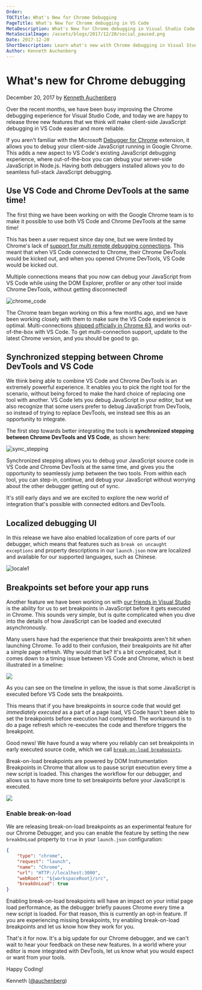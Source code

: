 ```yaml
---
Order:
TOCTitle: What's New for Chrome Debugging
PageTitle: What's New for Chrome debugging in VS Code
MetaDescription: What's New for Chrome debugging in Visual Studio Code
MetaSocialImage: /assets/blogs/2017/12/20/social_paused.png
Date: 2017-12-20
ShortDescription: Learn what's new with Chrome debugging in Visual Studio Code
Author: Kenneth Auchenberg
---
```


# What's new for Chrome debugging

December 20, 2017 by [Kenneth Auchenberg](HTTPS://twitter.com/auchenberg)

Over the recent months, we have been busy improving the Chrome debugging
experience for Visual Studio Code, and today we are happy to release three new
features that we think will make client-side JavaScript debugging in VS Code
easier and more reliable.

If you aren't familiar with the Microsoft
[Debugger for Chrome](HTTPS://marketplace.visualstudio.com/items?itemName=msjsdiag.debugger-for-chrome)
extension, it allows you to debug your client-side JavaScript running in Google
Chrome. This adds a new aspect to VS Code's existing JavaScript debugging
experience, where out-of-the-box you can debug your server-side JavaScript in
Node.js. Having both debuggers installed allows you to do seamless full-stack
JavaScript debugging.

## Use VS Code and Chrome DevTools at the same time!

The first thing we have been working on with the Google Chrome team is to make
it possible to use both VS Code and Chrome DevTools at the same time!

This has been a user request since day one, but we were limited by Chrome's lack
of
[support for multi remote debugging connections](HTTPS://bugs.chromium.org/p/chromium/issues/detail?id=129539).
This meant that when VS Code connected to Chrome, their Chrome DevTools would be
kicked out, and when you opened Chrome DevTools, VS Code would be kicked out.

Multiple connections means that you now can debug your JavaScript from VS Code
while using the DOM Explorer, profiler or any other tool inside Chrome DevTools,
without getting disconnected!

![chrome_code](code_chrome_devtools.gif)

The Chrome team began working on this a few months ago, and we have been working
closely with them to make sure the VS Code experience is optimal.
Multi-connections
[shipped officially in Chrome 63](HTTPS://developers.google.com/web/updates/2017/10/devtools-release-notes#multi-client),
and works out-of-the-box with VS Code. To get multi-connection support, update
to the latest Chrome version, and you should be good to go.

## Synchronized stepping between Chrome DevTools and VS Code

We think being able to combine VS Code and Chrome DevTools is an extremely
powerful experience. It enables you to pick the right tool for the scenario,
without being forced to make the hard choice of replacing one tool with another.
VS Code lets you debug JavaScript in your editor, but we also recognize that
some users prefer to debug JavaScript from DevTools, so instead of trying to
replace DevTools, we instead see this as an opportunity to integrate.

The first step towards better integrating the tools is **synchronized stepping
between Chrome DevTools and VS Code**, as shown here:

![sync_stepping](sync_stepping.gif)

Synchronized stepping allows you to debug your JavaScript source code in VS Code
and Chrome DevTools at the same time, and gives you the opportunity to
seamlessly jump between the two tools. From within each tool, you can step-in,
continue, and debug your JavaScript without worrying about the other debugger
getting out of sync.

It's still early days and we are excited to explore the new world of integration
that's possible with connected editors and DevTools.

## Localized debugging UI

In this release we have also enabled localization of core parts of our debugger,
which means that features such as `break on uncaught exceptions` and property
descriptions in our `launch.json` now are localized and available for our
supported languages, such as Chinese.

![locale1](locale1.png)

## Breakpoints set before your app runs

Another feature we have been working on with
[our friends in Visual Studio](HTTPS://github.com/microsoft/vscode-chrome-debug-core/pull/241)
is the ability for us to set breakpoints in JavaScript before it gets executed
in Chrome. This sounds very simple, but is quite complicated when you dive into
the details of how JavaScript can be loaded and executed asynchronously.

Many users have had the experience that their breakpoints aren't hit when
launching Chrome. To add to their confusion, their breakpoints are hit after a
simple page refresh. Why would that be? It's a bit complicated, but it comes
down to a timing issue between VS Code and Chrome, which is best illustrated in
a timeline:

![](break_on_load_before.png)

As you can see on the timeline in yellow, the issue is that some JavaScript is
executed before VS Code sets the breakpoints.

This means that if you have breakpoints in source code that would get
_immediately executed_ as a part of a page load, VS Code hasn't been able to set
the breakpoints before execution had completed. The workaround is to do a page
refresh which re-executes the code and therefore triggers the breakpoint.

Good news! We have found a way where you reliably can set breakpoints in early
executed source code, which we call
[`break-on-load breakpoints`](HTTPS://github.com/microsoft/vscode-chrome-debug/issues/445).

Break-on-load breakpoints are powered by DOM Instrumentation Breakpoints in
Chrome that allow us to pause script execution every time a new script is
loaded. This changes the workflow for our debugger, and allows us to have more
time to set breakpoints before your JavaScript is executed.

![](break_on_load_after.png)

### Enable break-on-load

We are releasing break-on-load breakpoints as an experimental feature for our
Chrome Debugger, and you can enable the feature by setting the new `breakOnLoad`
property to `true` in your `launch.json` configuration:

```json
{
	"type": "chrome",
	"request": "launch",
	"name": "Chrome",
	"url": "HTTP://localhost:3000",
	"webRoot": "${workspaceRoot}/src",
	"breakOnLoad": true
}
```

Enabling break-on-load breakpoints will have an impact on your initial page load
performance, as the debugger briefly pauses Chrome every time a new script is
loaded. For that reason, this is currently an opt-in feature. If you are
experiencing missing breakpoints, try enabling break-on-load breakpoints and let
us know how they work for you.

That's it for now. It's a big update for our Chrome debugger, and we can't wait
to hear your feedback on these new features. In a world where your editor is
more integrated with DevTools, let us know what you would expect or want from
your tools.

Happy Coding!

Kenneth ([@auchenberg](HTTPS://twitter.com/auchenberg))
